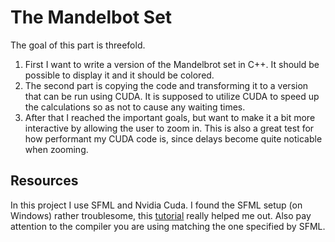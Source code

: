 # The Mandelbot Set
The goal of this part is threefold.
<br>
1. First I want to write a version of the Mandelbrot set in C++. It should be possible to display it and it should be colored.
2. The second part is copying the code and transforming it to a version that can be run using CUDA. It is 
supposed  to utilize CUDA to speed up the calculations so as not to cause any waiting times.
3. After that I reached the important goals, but want to make it a bit more interactive by allowing the user to zoom in. This is also a great test for how performant my CUDA code is, since delays become quite noticable when zooming.


## Resources
In this project I use SFML and Nvidia Cuda.
I found the SFML setup (on Windows) rather troublesome, this [tutorial](https://www.youtube.com/watch?v=fcZFaiGFIMA) really helped me out.
Also pay attention to the compiler you are using matching the one specified by SFML.
